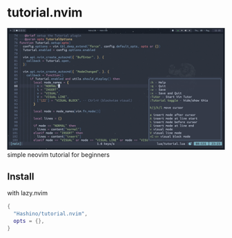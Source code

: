 # tutorial.nvim
![example](https://raw.githubusercontent.com/Hashino/tutorial.nvim/main/example.png)
simple neovim tutorial for beginners


## Install

with lazy.nvim
```lua
{
  "Hashino/tutorial.nvim",
  opts = {},
}
```
